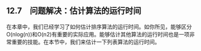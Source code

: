   

## 12.7　问题解决：估计算法的运行时间

在本章中，我们已经学习了如何估计排序算法的运行时间。如你所见，能够区分O(nlog(n))和O(n2)有重要的实际应用。能够估计其他算法的运行时间也是一项非常重要的技能。在本节中，我们来估计一下列表算法的运行时间。
